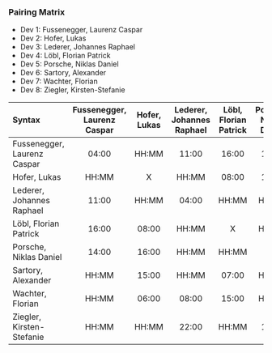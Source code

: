 ### Pairing Matrix
* Dev 1: Fussenegger, Laurenz Caspar
* Dev 2: Hofer, Lukas
* Dev 3: Lederer, Johannes Raphael
* Dev 4: Löbl, Florian Patrick
* Dev 5: Porsche, Niklas Daniel
* Dev 6: Sartory, Alexander
* Dev 7: Wachter, Florian
* Dev 8: Ziegler, Kirsten-Stefanie

| Syntax     | Fussenegger, Laurenz Caspar | Hofer, Lukas   	  | Lederer, Johannes Raphael   	  | Löbl, Florian Patrick   	  | Porsche, Niklas Daniel   	  | Sartory, Alexander  	  | Wachter, Florian   	  | Ziegler, Kirsten-Stefanie   	  |
| :---        |    :----:   |    :----:   |    :----:   |    :----:   |    :----:   |    :----:   |    :----:   |    :----:   |
| Fussenegger, Laurenz Caspar       | 04:00           | HH:MM       | 11:00       | 16:00       | 14:00       | HH:MM       | HH:MM       | HH:MM       |
| Hofer, Lukas      | HH:MM       | X           | HH:MM       | 08:00       | 16:00       | 15:00       | 06:00       | HH:MM       |
|Lederer, Johannes Raphael       | 11:00       | HH:MM       | 04:00           | HH:MM       | HH:MM       | HH:MM       | 08:00       | 22:00       |
| Löbl, Florian Patrick       | 16:00       | 08:00       | HH:MM       | X           | HH:MM       | 07:00       | 15:00       | HH:MM       |
| Porsche, Niklas Daniel       | 14:00       | 16:00       | HH:MM       | HH:MM       | X           | HH:MM       | HH:MM       | 12:00       |
| Sartory, Alexander       | HH:MM       | 15:00       | HH:MM       | 07:00       | HH:MM       | X           | 16:00       | 08:00       |
| Wachter, Florian       | HH:MM       | 06:00       | 08:00       | 15:00       | HH:MM       | 16:00       | X           | HH:MM       |
| Ziegler, Kirsten-Stefanie       | HH:MM       | HH:MM       | 22:00       | HH:MM       | 12:00       | 08:00       | HH:MM       | X           |